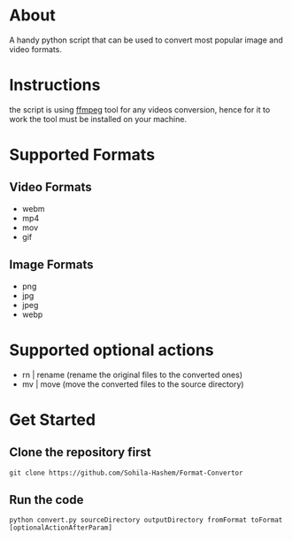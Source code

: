 # About
A handy python script that can be used to convert most popular image and video formats.

# Instructions
the script is using [ffmpeg](https://ffmpeg.org/) tool for any videos conversion, hence for it to work the tool must be installed on your machine.

# Supported Formats
## Video Formats
-   webm
-   mp4
-   mov
-   gif
## Image Formats
-   png
-   jpg
-   jpeg
-   webp

#  Supported **optional** actions
-   rn | rename (rename the original files to the converted ones)
-   mv | move (move the converted files to the source directory)

# Get Started
## Clone the repository first
    git clone https://github.com/Sohila-Hashem/Format-Convertor
## Run the code
    python convert.py sourceDirectory outputDirectory fromFormat toFormat [optionalActionAfterParam]
